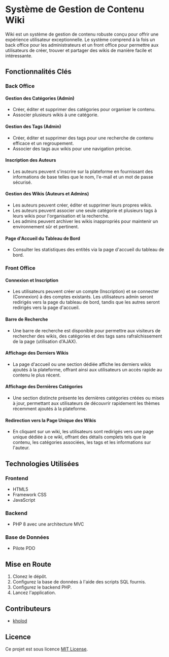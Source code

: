 # Système de Gestion de Contenu Wiki

Wiki est un système de gestion de contenu robuste conçu pour offrir une expérience utilisateur exceptionnelle. Le système comprend à la fois un back office pour les administrateurs et un front office pour permettre aux utilisateurs de créer, trouver et partager des wikis de manière facile et intéressante.

## Fonctionnalités Clés

### Back Office

#### Gestion des Catégories (Admin)

- Créer, éditer et supprimer des catégories pour organiser le contenu.
- Associer plusieurs wikis à une catégorie.

#### Gestion des Tags (Admin)

- Créer, éditer et supprimer des tags pour une recherche de contenu efficace et un regroupement.
- Associer des tags aux wikis pour une navigation précise.

#### Inscription des Auteurs

- Les auteurs peuvent s'inscrire sur la plateforme en fournissant des informations de base telles que le nom, l'e-mail et un mot de passe sécurisé.

#### Gestion des Wikis (Auteurs et Admins)

- Les auteurs peuvent créer, éditer et supprimer leurs propres wikis.
- Les auteurs peuvent associer une seule catégorie et plusieurs tags à leurs wikis pour l'organisation et la recherche.
- Les admins peuvent archiver les wikis inappropriés pour maintenir un environnement sûr et pertinent.

#### Page d'Accueil du Tableau de Bord

- Consulter les statistiques des entités via la page d'accueil du tableau de bord.

### Front Office

#### Connexion et Inscription

- Les utilisateurs peuvent créer un compte (Inscription) et se connecter (Connexion) à des comptes existants. Les utilisateurs admin seront redirigés vers la page du tableau de bord, tandis que les autres seront redirigés vers la page d'accueil.

#### Barre de Recherche

- Une barre de recherche est disponible pour permettre aux visiteurs de rechercher des wikis, des catégories et des tags sans rafraîchissement de la page (utilisation d'AJAX).

#### Affichage des Derniers Wikis

- La page d'accueil ou une section dédiée affiche les derniers wikis ajoutés à la plateforme, offrant ainsi aux utilisateurs un accès rapide au contenu le plus récent.

#### Affichage des Dernières Catégories

- Une section distincte présente les dernières catégories créées ou mises à jour, permettant aux utilisateurs de découvrir rapidement les thèmes récemment ajoutés à la plateforme.

#### Redirection vers la Page Unique des Wikis

- En cliquant sur un wiki, les utilisateurs sont redirigés vers une page unique dédiée à ce wiki, offrant des détails complets tels que le contenu, les catégories associées, les tags et les informations sur l'auteur.

## Technologies Utilisées

### Frontend

- HTML5
- Framework CSS
- JavaScript

### Backend

- PHP 8 avec une architecture MVC

### Base de Données

- Pilote PDO

## Mise en Route

1. Clonez le dépôt.
2. Configurez la base de données à l'aide des scripts SQL fournis.
3. Configurez le backend PHP.
4. Lancez l'application.

## Contributeurs

- [kholod](https://github.com/kholoud001)

## Licence

Ce projet est sous licence [MIT License](LICENSE).
